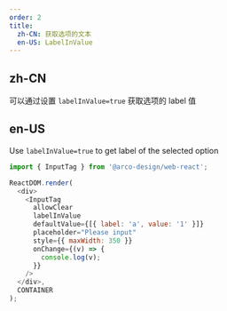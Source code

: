 ```yaml
---
order: 2
title: 
  zh-CN: 获取选项的文本
  en-US: LabelInValue
---
```


## zh-CN

可以通过设置 `labelInValue=true` 获取选项的 label 值

## en-US

Use `labelInValue=true` to get label of the selected option

```js
import { InputTag } from '@arco-design/web-react';

ReactDOM.render(
  <div>
    <InputTag
      allowClear
      labelInValue
      defaultValue={[{ label: 'a', value: '1' }]}
      placeholder="Please input"
      style={{ maxWidth: 350 }}
      onChange={(v) => {
        console.log(v);
      }}
    />
  </div>,
  CONTAINER
);
```
